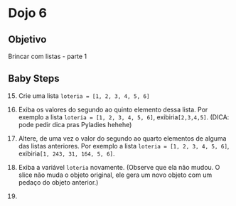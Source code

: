 # Dojo 6

## Objetivo
Brincar com listas - parte 1


## Baby Steps

15. Crie uma lista ```loteria = [1, 2, 3, 4, 5, 6]```
16. Exiba os valores do segundo ao quinto elemento dessa lista. Por exemplo a lista ```loteria = [1, 2, 3, 4, 5, 6]```, exibiria```[2,3,4,5]```. (DICA: pode pedir dica pras Pyladies hehehe)
16. Altere, de uma vez o valor do segundo ao quarto elementos de alguma das listas anteriores. Por exemplo a lista ```loteria = [1, 2, 3, 4, 5, 6]```, exibiria```[1, 243, 31, 164, 5, 6]```.



3. Exiba a variável ```loteria``` novamente. (Observe que ela não mudou. O slice não muda o objeto original, ele gera um novo objeto com um pedaço do objeto anterior.)
4.  


